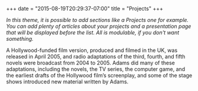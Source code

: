 +++
date = "2015-08-19T20:29:37-07:00"
title = "Projects"
+++

_In this theme, it is possible to add sections like a Projects one for example. You can add plenty of articles about your projects and a presentation page that will be displayed before the list. All is modulable, if you don't want something._

A Hollywood-funded film version, produced and filmed in the UK, was released in April 2005, and radio adaptations of the third, fourth, and fifth novels were broadcast from 2004 to 2005. Adams did many of these adaptations, including the novels, the TV series, the computer game, and the earliest drafts of the Hollywood film’s screenplay, and some of the stage shows introduced new material written by Adams.


